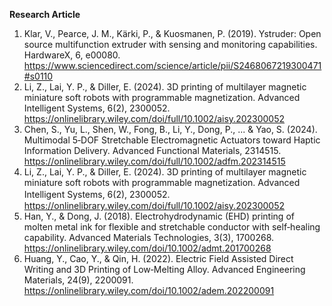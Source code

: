 **Research Article**<br>
1. Klar, V., Pearce, J. M., Kärki, P., & Kuosmanen, P. (2019). Ystruder: Open source multifunction extruder with sensing and monitoring capabilities. HardwareX, 6, e00080. https://www.sciencedirect.com/science/article/pii/S2468067219300471#s0110
2. Li, Z., Lai, Y. P., & Diller, E. (2024). 3D printing of multilayer magnetic miniature soft robots with programmable magnetization. Advanced Intelligent Systems, 6(2), 2300052. https://onlinelibrary.wiley.com/doi/full/10.1002/aisy.202300052
3. Chen, S., Yu, L., Shen, W., Fong, B., Li, Y., Dong, P., ... & Yao, S. (2024). Multimodal 5‐DOF Stretchable Electromagnetic Actuators toward Haptic Information Delivery. Advanced Functional Materials, 2314515. https://onlinelibrary.wiley.com/doi/full/10.1002/adfm.202314515
4. Li, Z., Lai, Y. P., & Diller, E. (2024). 3D printing of multilayer magnetic miniature soft robots with programmable magnetization. Advanced Intelligent Systems, 6(2), 2300052.　https://onlinelibrary.wiley.com/doi/full/10.1002/aisy.202300052
5. Han, Y., & Dong, J. (2018). Electrohydrodynamic (EHD) printing of molten metal ink for flexible and stretchable conductor with self‐healing capability. Advanced Materials Technologies, 3(3), 1700268. https://onlinelibrary.wiley.com/doi/10.1002/admt.201700268
6. Huang, Y., Cao, Y., & Qin, H. (2022). Electric Field Assisted Direct Writing and 3D Printing of Low‐Melting Alloy. Advanced Engineering Materials, 24(9), 2200091. https://onlinelibrary.wiley.com/doi/10.1002/adem.202200091
